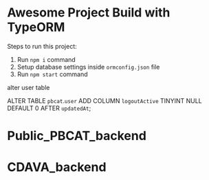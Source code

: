 # Awesome Project Build with TypeORM

Steps to run this project:

1. Run `npm i` command
2. Setup database settings inside `ormconfig.json` file
3. Run `npm start` command


alter user table 


ALTER TABLE `pbcat`.`user` 
ADD COLUMN `logoutActive` TINYINT NULL DEFAULT 0 AFTER `updatedAt`;
# Public_PBCAT_backend
# CDAVA_backend
